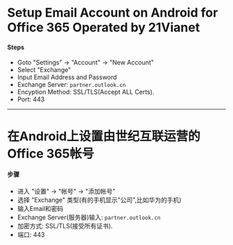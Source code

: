 # Setup Email Account on Android for Office 365 Operated by 21Vianet

#### Steps
* Goto "Settings" -> "Account" -> "New Account"
* Select "Exchange"
* Input Email Address and Password
* Exchange Server: `partner.outlook.cn`
* Encyption Method: SSL/TLS(Accept ALL Certs).
* Port: 443

-----------------------------------------------

# 在Android上设置由世纪互联运营的Office 365帐号

#### 步骤
* 进入 "设置" -> "帐号" -> "添加帐号"
* 选择 "Exchange" 类型(有的手机显示"公司",比如华为的手机)
* 输入Email和密码
* Exchange Server(服务器)输入: `partner.outlook.cn`
* 加密方式: SSL/TLS(接受所有证书).
* 端口: 443
